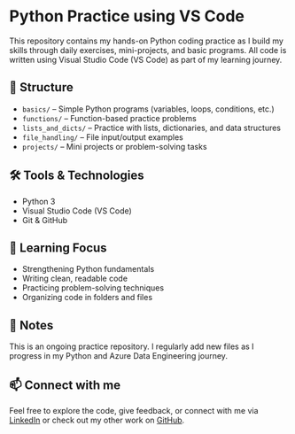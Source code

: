 # Python Practice using VS Code

This repository contains my hands-on Python coding practice as I build my skills through daily exercises, mini-projects, and basic programs. All code is written using Visual Studio Code (VS Code) as part of my learning journey.

## 📁 Structure

- `basics/` – Simple Python programs (variables, loops, conditions, etc.)
- `functions/` – Function-based practice problems
- `lists_and_dicts/` – Practice with lists, dictionaries, and data structures
- `file_handling/` – File input/output examples
- `projects/` – Mini projects or problem-solving tasks

## 🛠️ Tools & Technologies

- Python 3
- Visual Studio Code (VS Code)
- Git & GitHub

## 🌱 Learning Focus

- Strengthening Python fundamentals
- Writing clean, readable code
- Practicing problem-solving techniques
- Organizing code in folders and files

## 📌 Notes

This is an ongoing practice repository. I regularly add new files as I progress in my Python and Azure Data Engineering journey.

## 📫 Connect with me

Feel free to explore the code, give feedback, or connect with me via [LinkedIn](https://linkedin.com/in/your-profile) or check out my other work on [GitHub](https://github.com/yourusername).
